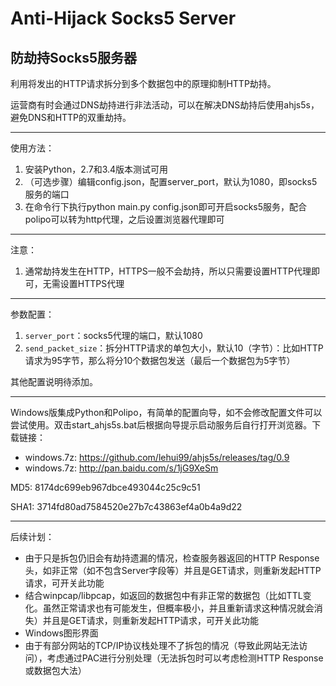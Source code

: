 # Anti-Hijack Socks5 Server
## 防劫持Socks5服务器
利用将发出的HTTP请求拆分到多个数据包中的原理抑制HTTP劫持。

运营商有时会通过DNS劫持进行非法活动，可以在解决DNS劫持后使用ahjs5s，避免DNS和HTTP的双重劫持。

----------

使用方法：
 1. 安装Python，2.7和3.4版本测试可用
 2. （可选步骤）编辑config.json，配置server_port，默认为1080，即socks5服务的端口
 3. 在命令行下执行python main.py config.json即可开启socks5服务，配合polipo可以转为http代理，之后设置浏览器代理即可

----------

注意：
 1. 通常劫持发生在HTTP，HTTPS一般不会劫持，所以只需要设置HTTP代理即可，无需设置HTTPS代理

----------

参数配置：
 1. `server_port`：socks5代理的端口，默认1080
 2. `send_packet_size`：拆分HTTP请求的单包大小，默认10（字节）：比如HTTP请求为95字节，那么将分10个数据包发送（最后一个数据包为5字节）

其他配置说明待添加。

----------

Windows版集成Python和Polipo，有简单的配置向导，如不会修改配置文件可以尝试使用。双击start_ahjs5s.bat后根据向导提示启动服务后自行打开浏览器。下载链接：
 - windows.7z: https://github.com/lehui99/ahjs5s/releases/tag/0.9
 - windows.7z: http://pan.baidu.com/s/1jG9XeSm

MD5: 8174dc699eb967dbce493044c25c9c51

SHA1: 3714fd80ad7584520e27b7c43863ef4a0b4a9d22

----------

后续计划：
 - 由于只是拆包仍旧会有劫持遗漏的情况，检查服务器返回的HTTP Response头，如非正常（如不包含Server字段等）并且是GET请求，则重新发起HTTP请求，可开关此功能
 - 结合winpcap/libpcap，如返回的数据包中有非正常的数据包（比如TTL变化。虽然正常请求也有可能发生，但概率极小，并且重新请求这种情况就会消失）并且是GET请求，则重新发起HTTP请求，可开关此功能
 - Windows图形界面
 - 由于有部分网站的TCP/IP协议栈处理不了拆包的情况（导致此网站无法访问），考虑通过PAC进行分别处理（无法拆包时可以考虑检测HTTP Response或数据包大法）
